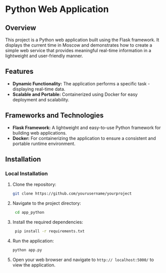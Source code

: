 # Python Web Application

## Overview

This project is a Python web application built using the Flask framework.
It displays the current time in Moscow and demonstrates how to create a simple web
service that provides meaningful real-time information in a lightweight and user-friendly manner.

## Features

- **Dynamic Functionality:** The application performs a specific task - displaying real-time data.
- **Scalable and Portable:** Containerized using Docker for easy deployment and scalability.

## Frameworks and Technologies

- **Flask Framework:** A lightweight and easy-to-use Python framework for building web applications.
- **Docker:** For containerizing the application to ensure a consistent and portable runtime environment.

## Installation

### Local Installation

1. Clone the repository:

   ```bash
   git clone https://github.com/yourusername/yourproject
   ```

2. Navigate to the project directory:

   ```bash
    cd app_python
   ```

3. Install the required dependencies:

   ```bash
    pip install -r requirements.txt
   ```

4. Run the application:

   ```bash
   python app.py
   ```

5. Open your web browser and navigate to `http://
   localhost:5000/` to view the application.
